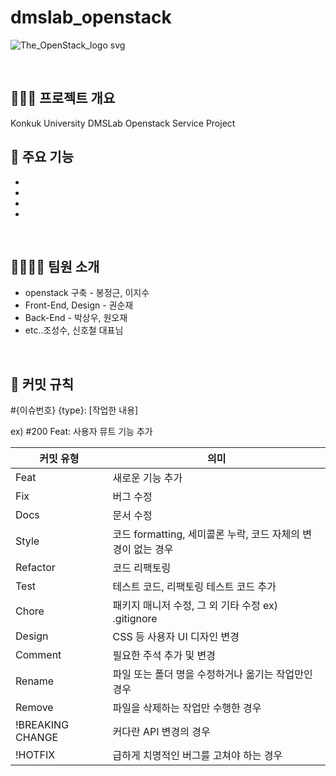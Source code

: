 # dmslab_openstack 
![The_OpenStack_logo svg](https://github.com/user-attachments/assets/8d47bbca-6802-4955-bd83-7478e292b262)

<br>

## 🧑‍🤝‍🧑 프로젝트 개요
Konkuk University DMSLab Openstack Service Project
<br>

## 🔎 주요 기능
- 
- 
- 
- 

<br>

## 👨‍👩‍👧‍👦 팀원 소개
- openstack 구축 - 봉정근, 이지수
- Front-End, Design - 권순재
- Back-End - 박상우, 원오재
- etc..조성수, 신호철 대표님

<br>

## 📖 커밋 규칙

#{이슈번호} {type}: [작업한 내용]

ex) #200 Feat: 사용자 뮤트 기능 추가


| 커밋 유형 | 의미        |
|-------|-----------|
| Feat | 새로운 기능 추가 |
| Fix | 버그 수정     |
| Docs | 문서 수정     |
| Style | 코드 formatting, 세미콜론 누락, 코드 자체의 변경이 없는 경우 |
| Refactor | 코드 리팩토링 |
| Test | 테스트 코드, 리팩토링 테스트 코드 추가 |
| Chore | 패키지 매니저 수정, 그 외 기타 수정 ex) .gitignore |
| Design | CSS 등 사용자 UI 디자인 변경 |
| Comment | 필요한 주석 추가 및 변경 |
| Rename | 파일 또는 폴더 명을 수정하거나 옮기는 작업만인 경우 |
| Remove | 파일을 삭제하는 작업만 수행한 경우 |
| !BREAKING CHANGE | 커다란 API 변경의 경우 |
| !HOTFIX | 급하게 치명적인 버그를 고쳐야 하는 경우 |
